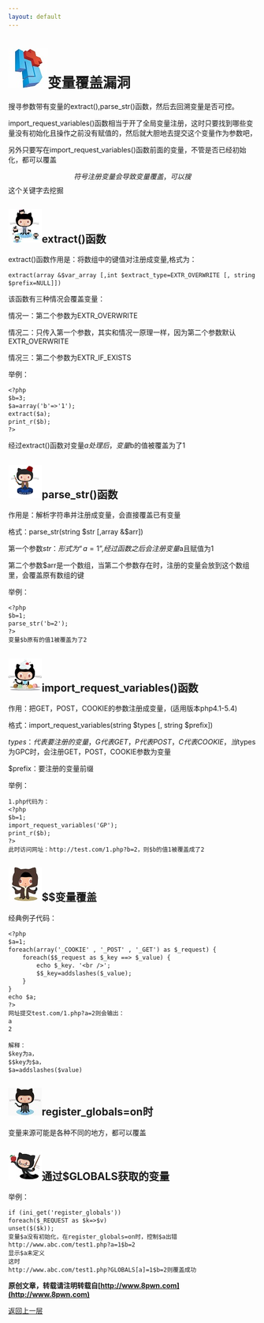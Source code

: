 ```yaml
---
layout: default
---
```

# ![](../img/hj.jpg)变量覆盖漏洞
搜寻参数带有变量的extract(),parse_str()函数，然后去回溯变量是否可控。

import_request_variables()函数相当于开了全局变量注册，这时只要找到哪些变量没有初始化且操作之前没有赋值的，然后就大胆地去提交这个变量作为参数吧，

另外只要写在import_request_variables()函数前面的变量，不管是否已经初始化，都可以覆盖

$$符号注册变量会导致变量覆盖，可以搜$$这个关键字去挖掘

## ![](../img/github26.png)extract()函数
extract()函数作用是：将数组中的键值对注册成变量,格式为：
```
extract(array &$var_array [,int $extract_type=EXTR_OVERWRITE [, string $prefix=NULL]])
```
该函数有三种情况会覆盖变量：

情况一：第二个参数为EXTR_OVERWRITE

情况二：只传入第一个参数，其实和情况一原理一样，因为第二个参数默认EXTR_OVERWRITE

情况三：第二个参数为EXTR_IF_EXISTS

举例：
```
<?php
$b=3;
$a=array('b'=>'1');
extract($a);
print_r($b);
?>
```
经过extract()函数对变量$a处理后，变量$b的值被覆盖为了1
## ![](../img/github27.png)parse_str()函数
作用是：解析字符串并注册成变量，会直接覆盖已有变量

格式：parse_str(string $str [,array &$arr])

第一个参数$str：形式为“a=1”,经过函数之后会注册变量$a且赋值为1

第二个参数$arr是一个数组，当第二个参数存在时，注册的变量会放到这个数组里，会覆盖原有数组的键

举例：
```
<?php
$b=1;
parse_str('b=2');
?>
变量$b原有的值1被覆盖为了2
```
## ![](../img/github28.png)import_request_variables()函数
作用：把GET，POST，COOKIE的参数注册成变量，(适用版本php4.1-5.4)

格式：import_request_variables(string $types [, string $prefix])

$types：代表要注册的变量，G代表GET，P代表POST，C代表COOKIE，当$types为GPC时，会注册GET，POST，COOKIE参数为变量

$prefix：要注册的变量前缀

举例：
```
1.php代码为：
<?php
$b=1;
import_request_variables('GP');
print_r($b);
?>
此时访问网址：http://test.com/1.php?b=2，则$b的值1被覆盖成了2
```
## ![](../img/github1.png)$$变量覆盖
经典例子代码：
```
<?php
$a=1;
foreach(array('_COOKIE' , '_POST' , '_GET') as $_request) {
	foreach($$_request as $_key ==> $_value) {
		echo $_key. '<br />';
		$$_key=addslashes($_value);
	}
}
echo $a;
?>
网址提交test.com/1.php?a=2则会输出：
a
2

解释：
$key为a，
$$key为$a，
$a=addslashes($value)
```
## ![](../img/github2.png)register_globals=on时
变量来源可能是各种不同的地方，都可以覆盖
## ![](../img/github3.png)通过$GLOBALS获取的变量
举例：
```
if (ini_get('register_globals'))
foreach($_REQUEST as $k=>$v)
unset($($k));
变量$a没有初始化，在register_globals=on时，控制$a出错
http://www.abc.com/test1.php?a=1$b=2
显示$a未定义
这时
http://www.abc.com/test1.php?GLOBALS[a]=1$b=2则覆盖成功

```
__原创文章，转载请注明转载自[http://www.8pwn.com](http://www.8pwn.com)__

[返回上一层](./web)
